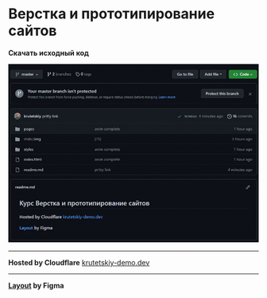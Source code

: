 # Верстка и прототипирование сайтов

__Скачать исходный код__

<img src="./static/readme/download.gif" width=600>

---

__Hosted by Cloudflare__ [krutetskiy-demo.dev](https://krutetskiy-demo.pages.dev/)

---

__[Layout](https://www.figma.com/file/P8BbbdeSNWgihewHnyyWKq/krutetskiy-demo?node-id=0%3A1&t=AoIwPx8G9AJVoCpu-1) by Figma__ 
